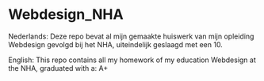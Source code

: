 # Webdesign_NHA

Nederlands:
Deze repo bevat al mijn gemaakte huiswerk van mijn opleiding
Webdesign gevolgd bij het NHA, uiteindelijk geslaagd met een 
10.

English:
This repo contains all my homework of my education
Webdesign at the NHA, graduated with a: A+